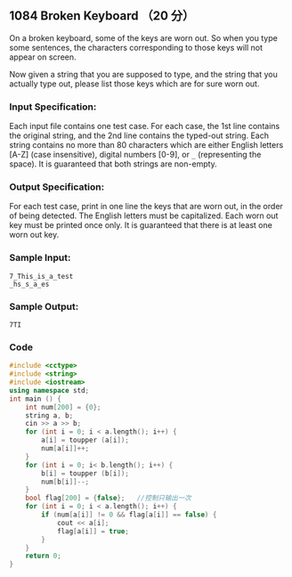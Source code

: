## 1084 Broken Keyboard （20 分）

On a broken keyboard, some of the keys are worn out. So when you type some sentences, the characters corresponding to those keys will not appear on screen.

Now given a string that you are supposed to type, and the string that you actually type out, please list those keys which are for sure worn out.

### Input Specification:

Each input file contains one test case. For each case, the 1st line contains the original string, and the 2nd line contains the typed-out string. Each string contains no more than 80 characters which are either English letters [A-Z] (case insensitive), digital numbers [0-9], or `_` (representing the space). It is guaranteed that both strings are non-empty.

### Output Specification:

For each test case, print in one line the keys that are worn out, in the order of being detected. The English letters must be capitalized. Each worn out key must be printed once only. It is guaranteed that there is at least one worn out key.

### Sample Input:

```in
7_This_is_a_test
_hs_s_a_es
```

### Sample Output:

```out
7TI
```

### Code

```c++
#include <cctype>
#include <string>
#include <iostream>
using namespace std;
int main () {
	int num[200] = {0};
	string a, b;
	cin >> a >> b;
	for (int i = 0; i < a.length(); i++) {
		a[i] = toupper (a[i]);
		num[a[i]]++;
	}
	for (int i = 0; i< b.length(); i++) {
		b[i] = toupper (b[i]);
		num[b[i]]--;
	}
	bool flag[200] = {false};	//控制只输出一次 
	for (int i = 0; i < a.length(); i++) {
		if (num[a[i]] != 0 && flag[a[i]] == false) {
			cout << a[i];
			flag[a[i]] = true;
		}
	}
	return 0;
}
```

